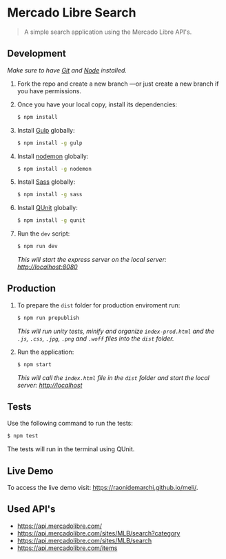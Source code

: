 # Mercado Libre Search

> A simple search application using the Mercado Libre API's.

## Development

*Make sure to have [Git](http://git-scm.com/) and [Node](http://nodejs.org/) installed.*

1. Fork the repo and create a new branch —or just create a new branch if you have permissions.

2. Once you have your local copy, install its dependencies:

    ```sh
    $ npm install
    ```

3. Install [Gulp](https://gulpjs.com/) globally:

    ```sh
    $ npm install -g gulp
    ```

4. Install [nodemon](https://nodemon.io/) globally:

    ```sh
    $ npm install -g nodemon
    ```
    
5. Install [Sass](https://sass-lang.com/) globally:

    ```sh
    $ npm install -g sass
    ```

6. Install [QUnit](https://qunitjs.com/) globally:

    ```sh
    $ npm install -g qunit
    ```

7. Run the `dev` script:

    ```sh
    $ npm run dev
    ```

    *This will start the express server on the local server: [http://localhost:8080](http://localhost:8080)*

## Production

1. To prepare the `dist` folder for production enviroment run:

    ```sh
    $ npm run prepublish
    ```

    *This will run unity tests, minify and organize `index-prod.html` and the `.js`, `.css`, `.jpg`, `.png` and `.woff` files into the `dist` folder.*

2. Run the application:

    ```sh
    $ npm start
    ```
    *This will call the `index.html` file in the `dist` folder and start the local server: [http://localhost](http://localhost)*

## Tests

Use the following command to run the tests:

```sh
$ npm test
```

The tests will run in the terminal using QUnit.

## Live Demo

To access the live demo visit: https://raonidemarchi.github.io/meli/.


## Used API's

- https://api.mercadolibre.com/
- https://api.mercadolibre.com/sites/MLB/search?category
- https://api.mercadolibre.com/sites/MLB/search
- https://api.mercadolibre.com/items
